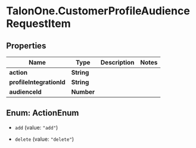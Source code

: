 # TalonOne.CustomerProfileAudienceRequestItem

## Properties

Name | Type | Description | Notes
------------ | ------------- | ------------- | -------------
**action** | **String** |  | 
**profileIntegrationId** | **String** |  | 
**audienceId** | **Number** |  | 



## Enum: ActionEnum


* `add` (value: `"add"`)

* `delete` (value: `"delete"`)




